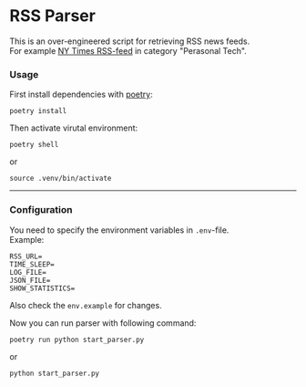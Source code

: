 # RSS Parser


This is an   over-engineered script for retrieving RSS news feeds.  
For example [NY Times RSS-feed](https://rss.nytimes.com/services/xml/rss/nyt/PersonalTech.xml) in category "Perasonal Tech".

### Usage

First install dependencies with [poetry](https://python-poetry.org/docs/basic-usage/):

```shell
poetry install 
```

Then activate virutal environment:

```shell
poetry shell
```
or
```shell
source .venv/bin/activate
```

---
### Configuration

You need to specify the environment variables in `.env`-file.  
Example:

```dotenv
RSS_URL=
TIME_SLEEP=
LOG_FILE=
JSON_FILE=
SHOW_STATISTICS=
```

Also check the `env.example` for changes.

Now you can run parser with following command:

```shell
poetry run python start_parser.py
```
or
```shell
python start_parser.py
```
